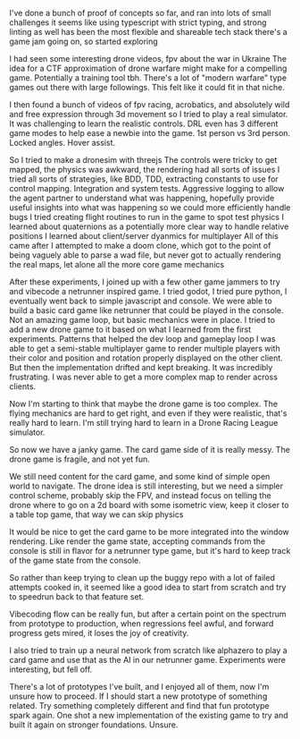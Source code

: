 I've done a bunch of proof of concepts so far, and ran into lots of small challenges
it seems like using typescript with strict typing, and strong linting as well has been the most flexible and shareable tech stack
there's a game jam going on, so started exploring

I had seen some interesting drone videos, fpv
about the war in Ukraine
The idea for a CTF approximation of drone warfare might make for a compelling game. Potentially a training tool tbh. There's a lot of "modern warfare" type games out there with large followings. This felt like it could fit in that niche.

I then found a bunch of videos of fpv racing, acrobatics, and absolutely wild and free expression through 3d movement so I tried to play a real simulator. It was challenging to learn the realistic controls. DRL even has 3 different game modes to help ease a newbie into the game. 1st person vs 3rd person. Locked angles. Hover assist.

So I tried to make a dronesim with threejs
The controls were tricky to get mapped, the physics was awkward, the rendering had all sorts of issues
I tried all sorts of strategies, like BDD, TDD, extracting constants to use for control mapping. Integration and system tests. Aggressive logging to allow the agent partner to understand what was happening, hopefully provide useful insights into what was happening so we could more efficiently handle bugs
I tried creating flight routines to run in the game to spot test physics
I learned about quaternions as a potentially more clear way to handle relative positions
I learned about client/server dyanmics for multiplayer
All of this came after I attempted to make a doom clone, which got to the point of being vaguely able to parse a wad file, but never got to actually rendering the real maps, let alone all the more core game mechanics

After these experiments, I joined up with a few other game jammers to try and vibecode a netrunner inspired game.
I tried godot, I tried pure python, I eventually went back to simple javascript and console. We were able to build a basic card game like netrunner that could be played in the console. Not an amazing game loop, but basic mechanics were in place.
I tried to add a new drone game to it based on what I learned from the first experiments. Patterns that helped the dev loop and gameplay loop
I was able to get a semi-stable multiplayer game to render multiple players with their color and position and rotation properly displayed on the other client. But then the implementation drifted and kept breaking. It was incredibly frustrating.
I was never able to get a more complex map to render across clients.

Now I'm starting to think that maybe the drone game is too complex. The flying mechanics are hard to get right, and even if they were realistic, that's really hard to learn. I'm still trying hard to learn in a Drone Racing League simulator.

So now we have a janky game. The card game side of it is really messy. The drone game is fragile, and not yet fun.

We still need content for the card game, and some kind of simple open world to navigate. The drone idea is still interesting, but we need a simpler control scheme, probably skip the FPV, and instead focus on telling the drone where to go on a 2d board with some isometric view, keep it closer to a table top game, that way we can skip physics

It would be nice to get the card game to be more integrated into the window rendering. Like render the game state, accepting commands from the console is still in flavor for a netrunner type game, but it's hard to keep track of the game state from the console.

So rather than keep trying to clean up the buggy repo with a lot of failed attempts cooked in, it seemed like a good idea to start from scratch and try to speedrun back to that feature set.

Vibecoding flow can be really fun, but after a certain point on the spectrum from prototype to production, when regressions feel awful, and forward progress gets mired, it loses the joy of creativity.

I also tried to train up a neural network from scratch like alphazero to play a card game and use that as the AI in our netrunner game. Experiments were interesting, but fell off.

There's a lot of prototypes I've built, and I enjoyed all of them, now I'm unsure how to proceed. If I should start a new prototype of something related. Try something completely different and find that fun prototype spark again. One shot a new implementation of the existing game to try and built it again on stronger foundations. Unsure.